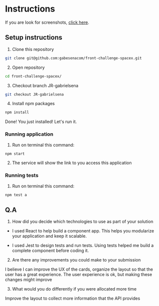 # Instructions

If you are look for screenshots, [click here](README.md).

## Setup instructions

1. Clone this repository

```bash
git clone git@github.com:gabesenacom/front-challenge-spacex.git
```

2. Open repository

```bash
cd front-challenge-spacex/
```

3. Checkout branch JR-gabrielsena

```bash
git checkout JR-gabrielsena
```

4. Install npm packages

```bash
npm install
```

Done! You just installed! Let's run it.

### Running application

1. Run on terminal this command:

```bash
npm start
```

2. The service will show the link to you access this application

### Running tests

1. Run on terminal this command:

```bash
npm test a
```

## Q.A

1. How did you decide which technologies to use as part of your solution 

- I used React to help build a component app. This helps you modularize your application and keep it scalable.

- I used Jest to design tests and run tests. Using tests helped me build a complete component before coding it.

2. Are there any improvements you could make to your submission

I believe I can improve the UX of the cards, organize the layout so that the user has a great experience. The user experience is ok, but making these changes might improve

3. What would you do differently if you were allocated more time

Improve the layout to collect more information that the API provides
